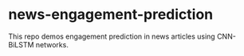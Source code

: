 # news-engagement-prediction
 This repo demos engagement prediction in news articles using CNN-BiLSTM networks.
